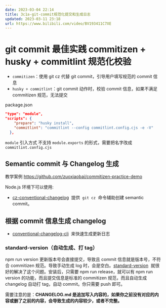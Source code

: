 ```yaml
---
date: 2023-03-04 22:14
title: 3c1a-git-commit规范化提交和生成日志
updated: 2023-03-11 23:18
url: https://www.bilibili.com/video/BV193411C7XE
---
```


<BiliBili bvid="BV193411C7XE" />

# git commit 最佳实践 commitizen + husky + commitlint 规范化校验

- `commitizen`：使用 git cz 代替 git commit，引导用户填写规范的 commit 信息
- `husky + commitlint`：git commit 动作时，校验 commit 信息，如果不满足 commitizen 规范，无法提交

<!-- more -->

package.json

```json
"type": "module",
"scripts": {
    "prepare": "husky install",
    "commitlint": "commitlint --config commitlint.config.cjs -e -V"
  },
```

`module` 引入方式 不支持 `module.exports` 的形式，需要把名字改成 `commitlint.config.cjs`

## Semantic commit 与 Changelog 生成

教学案例
https://github.com/zuoxiaobai/commitizen-practice-demo

Node.js 环境下可以使用:

- [cz-conventional-changelog](https://github.com/commitizen/cz-conventional-changelog)  提供  `git cz`  命令辅助创建 semantic commit。

## 根据 commit 信息生成 changelog

- [conventional-changelog-cli](https://github.com/conventional-changelog/conventional-changelog)  来快速生成更新日志

### standard-version（自动生成、打 tag）

npm run version 更新版本号会直接提交，导致且 commit 信息就是版本号，不符合 commitizen 规范。导致手动生成 log 时，会是空白。[standard-version](https://github.com/conventional-changelog/standard-version)  就很好的解决了这个问题。安装后，只需要 npm run release，就可以有 npm run version 的功能，而且提交信息是标准的 commitizen 规范，而且自动生成 changelog 自动打 tag，自动 commit。你只需要 push 即可。

需要注意的是：**CHANGELOG.md 是追加写入内容的，如果你之前没有对应的内容或删了之前的内容，会导致生成的内容较少，或者不完整。**
